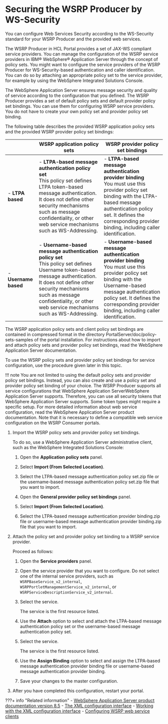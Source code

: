 # Securing the WSRP Producer by WS-Security

You can configure Web Services Security according to the WS-Security standard for your WSRP Producer and the provided web services.

The WSRP Producer in HCL Portal provides a set of JAX-WS compliant service providers. You can manage the configuration of the WSRP service providers in IBM® WebSphere® Application Server through the concept of policy sets. You might want to configure the service providers of the WSRP Producer for WS-Security-based authentication and caller identification. You can do so by attaching an appropriate policy set to the service provider, for example by using the WebSphere Integrated Solutions Console.

The WebSphere Application Server ensures message security and quality of service according to the configuration that you defined. The WSRP Producer provides a set of default policy sets and default provider policy set bindings. You can use them for configuring WSRP service providers. You do not have to create your own policy set and provider policy set binding.

The following table describes the provided WSRP application policy sets and the provided WSRP provider policy set bindings:

| |WSRP application policy sets|WSRP provider policy set bindings|
|--|----------------------------|---------------------------------|
|-   **LTPA based**|-   **LTPA-based message authentication policy set** <br>This policy set defines LTPA token-based message authentication. It does not define other security mechanisms such as message confidentiality, or other web service mechanisms such as WS-Addressing.|-   **LTPA-based message authentication provider binding**<br>You must use this provider policy set binding with the LTPA-based message authentication policy set. It defines the corresponding provider binding, including caller identification.|
|-   **Username based**|-   **Username-based message authentication policy set**<br>This policy set defines Username token-based message authentication. It does not define other security mechanisms such as message confidentiality, or other web service mechanisms such as WS-Addressing.|-   **Username-based message authentication provider binding**<br>You must use this provider policy set binding with the Username-based message authentication policy set. It defines the corresponding provider binding, including caller identification.|

The WSRP application policy sets and client policy set bindings are contained in compressed format in the directory PortalServer/doc/policy-sets-samples of the portal installation. For instructions about how to import and attach policy sets and provider policy set bindings, read the WebSphere Application Server documentation.

To use the WSRP policy sets and provider policy set bindings for service configuration, use the procedure given later in this topic.

!!! note
    You are not limited to using the default policy sets and provider policy set bindings. Instead, you can also create and use a policy set and provider policy set binding of your choice. The WSRP Producer supports all service configurations that WebSphere Application ServerWebSphere Application Server supports. Therefore, you can use all security tokens that WebSphere Application Server supports. Some token types might require a specific setup. For more detailed information about web service configuration, read the WebSphere Application Server product documentation. Note that it is necessary to define a compatible web service configuration on the WSRP Consumer portals.

1.  Import the WSRP policy sets and provider policy set bindings.

    To do so, use a WebSphere Application Server administrative client, such as the WebSphere Integrated Solutions Console:

    1.  Open the **Application policy sets** panel.

    2.  Select **Import \(From Selected Location\)**.

    3.  Select the LTPA-based message authentication policy set.zip file or the username-based message authentication policy set.zip file that you want to import.

    4.  Open the **General provider policy set bindings** panel.

    5.  Select **Import \(From Selected Location\)**.

    6.  Select the LTPA-based message authentication provider binding.zip file or username-based message authentication provider binding.zip file that you want to import.

2.  Attach the policy set and provider policy set binding to a WSRP service provider.

    Proceed as follows:

    1.  Open the **Service providers** panel.

    2.  Open the service provider that you want to configure. Do not select one of the internal service providers, such as `WSRPBaseService_v2_internal`, `WSRPPortletManagementService_v2_internal`, or `WSRPServiceDescriptionService_v2_internal`.

    3.  Select the service.

        The service is the first resource listed.

    4.  Use the **Attach** option to select and attach the LTPA-based message authentication policy set or the username-based message authentication policy set.

    5.  Select the service.

        The service is the first resource listed.

    6.  Use the **Assign Binding** option to select and assign the LTPA-based message authentication provider binding file or username-based message authentication provider binding.

    7.  Save your changes to the master configuration.

3.  After you have completed this configuration, restart your portal.



???+ info "Related information"
    - [WebSphere Application Server product documentation version 8.5](http://www-01.ibm.com/software/webservers/appserv/was/library/)
    - [The XML configuration interface](../../../../../../../../deploy_dx/manage/portal_admin_tools/xml_config_interface/index.md)
    - [Working with the XML configuration interface](../../../../../../../../deploy_dx/manage/portal_admin_tools/xml_config_interface/working_xml_config_interface/index.md)
    - [Configuring WSRP web service clients](../../../../portal_wsrp_consumer/wsrp_consumer_info/cfg_security_consumer_portal/cfg_wsrp_webservice_clients/index.md)

